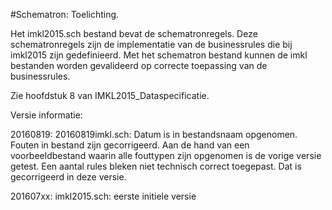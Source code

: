 #Schematron: Toelichting.

Het imkl2015.sch bestand bevat de schematronregels. Deze schematronregels zijn de implementatie van de businessrules die bij imkl2015 zijn gedefinieerd. Met het schematron bestand kunnen de imkl bestanden worden gevalideerd op correcte toepassing van de businessrules.

Zie hoofdstuk 8 van IMKL2015_Dataspecificatie.

Versie informatie:

20160819: 20160819imkl.sch:	
Datum is in bestandsnaam opgenomen. Fouten in bestand zijn gecorrigeerd. Aan de hand van een voorbeeldbestand waarin alle fouttypen zijn opgenomen is de vorige versie getest. Een aantal rules bleken niet technisch correct toegepast. Dat is gecorrigeerd in deze versie.

201607xx: imkl2015.sch:
eerste initiele versie
